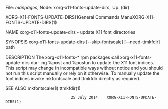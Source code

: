 File: *manpages*,  Node: xorg-x11-fonts-update-dirs,  Up: (dir)

XORG-X11-FONTS-UPDATE-DIRS(1General Commands ManuXORG-X11-FONTS-UPDATE-DIRS(1)



NAME
       xorg-x11-fonts-update-dirs - update X11 font directories

SYNOPSIS
       xorg-x11-fonts-update-dirs [--skip-fontscale] [--need-ttmkfdir] path

DESCRIPTION
       The  xorg-x11-fonts-* rpm packages call xorg-x11-fonts-update-dirs dur‐
       ing %post and %postun to update the X11 font indices.  This script  may
       change  in incompatible ways without notice and you should not run this
       script manually or rely on it otherwise.  To manually update  the  font
       indices invoke mkfontscale and ttmkfdir directly as required.

SEE ALSO
       mkfontscale(1) ttmkfdir(1)



                                 25 July 2014    XORG-X11-FONTS-UPDATE-DIRS(1)
